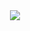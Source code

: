<div align="center"> <img src="https://github-readme-stats.vercel.app/api/top-langs/?username=Kittengarten&hide_title=true&hide_border=true&layout=compact&langs_count=6&text_color=000&icon_color=fff&bg_color=0,52fa5a,4dfcff,c64dff&theme=graywhite" /> </div>
